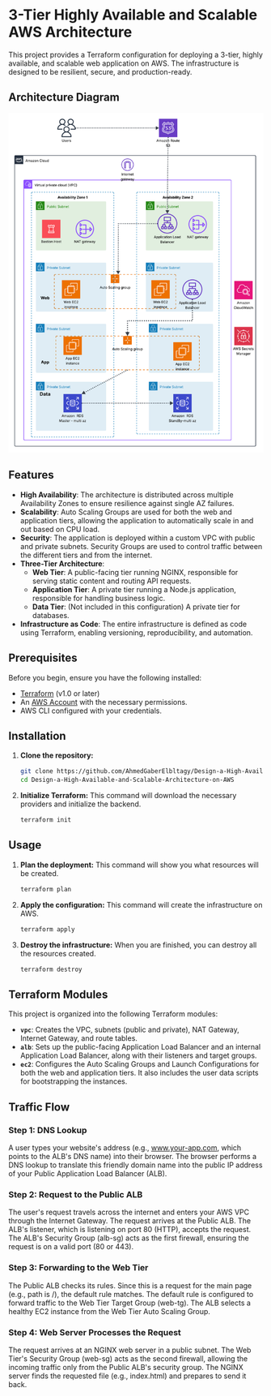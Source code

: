 # 3-Tier Highly Available and Scalable AWS Architecture

This project provides a Terraform configuration for deploying a 3-tier, highly available, and scalable web application on AWS. The infrastructure is designed to be resilient, secure, and production-ready.

## Architecture Diagram

![AWS Architecture Diagram](Aws%20Architecture%20.png)

## Features

- **High Availability**: The architecture is distributed across multiple Availability Zones to ensure resilience against single AZ failures.
- **Scalability**: Auto Scaling Groups are used for both the web and application tiers, allowing the application to automatically scale in and out based on CPU load.
- **Security**: The application is deployed within a custom VPC with public and private subnets. Security Groups are used to control traffic between the different tiers and from the internet.
- **Three-Tier Architecture**:
    - **Web Tier**: A public-facing tier running NGINX, responsible for serving static content and routing API requests.
    - **Application Tier**: A private tier running a Node.js application, responsible for handling business logic.
    - **Data Tier**: (Not included in this configuration) A private tier for databases.
- **Infrastructure as Code**: The entire infrastructure is defined as code using Terraform, enabling versioning, reproducibility, and automation.

## Prerequisites

Before you begin, ensure you have the following installed:
- [Terraform](https://www.terraform.io/downloads.html) (v1.0 or later)
- An [AWS Account](https://aws.amazon.com/premiumsupport/knowledge-center/create-and-activate-aws-account/) with the necessary permissions.
- AWS CLI configured with your credentials.

## Installation

1.  **Clone the repository:**
    ```sh
    git clone https://github.com/AhmedGaberElbltagy/Design-a-High-Available-and-Scalable-Architecture-on-AWS.git
    cd Design-a-High-Available-and-Scalable-Architecture-on-AWS
    ```

2.  **Initialize Terraform:**
    This command will download the necessary providers and initialize the backend.
    ```sh
    terraform init
    ```

## Usage

1.  **Plan the deployment:**
    This command will show you what resources will be created.
    ```sh
    terraform plan
    ```

2.  **Apply the configuration:**
    This command will create the infrastructure on AWS.
    ```sh
    terraform apply
    ```

3.  **Destroy the infrastructure:**
    When you are finished, you can destroy all the resources created.
    ```sh
    terraform destroy
    ```

## Terraform Modules

This project is organized into the following Terraform modules:

-   **`vpc`**: Creates the VPC, subnets (public and private), NAT Gateway, Internet Gateway, and route tables.
-   **`alb`**: Sets up the public-facing Application Load Balancer and an internal Application Load Balancer, along with their listeners and target groups.
-   **`ec2`**: Configures the Auto Scaling Groups and Launch Configurations for both the web and application tiers. It also includes the user data scripts for bootstrapping the instances. 

## Traffic Flow
### Step 1: DNS Lookup
A user types your website's address (e.g., www.your-app.com, which points to the ALB's DNS name) into their browser.
The browser performs a DNS lookup to translate this friendly domain name into the public IP address of your Public Application Load Balancer (ALB).
### Step 2: Request to the Public ALB
The user's request travels across the internet and enters your AWS VPC through the Internet Gateway.
The request arrives at the Public ALB. The ALB's listener, which is listening on port 80 (HTTP), accepts the request.
The ALB's Security Group (alb-sg) acts as the first firewall, ensuring the request is on a valid port (80 or 443).
### Step 3: Forwarding to the Web Tier
The Public ALB checks its rules. Since this is a request for the main page (e.g., path is /), the default rule matches.
The default rule is configured to forward traffic to the Web Tier Target Group (web-tg).
The ALB selects a healthy EC2 instance from the Web Tier Auto Scaling Group.
### Step 4: Web Server Processes the Request
The request arrives at an NGINX web server in a public subnet.
The Web Tier's Security Group (web-sg) acts as the second firewall, allowing the incoming traffic only from the Public ALB's security group.
The NGINX server finds the requested file (e.g., index.html) and prepares to send it back. 
